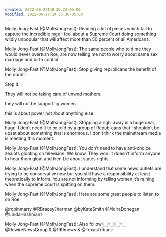 ```yaml
---
created: 2022-06-27T18:36:23-05:00
modified: 2022-06-27T18:36:30-05:00
---
```


Molly Jong-Fast (@MollyJongFast): Reading a lot of pieces which fail to capture the incredible rage I feel about a Supreme Court doing something wildly unpopular that will affect more than 50 percent of all Americans.

Molly Jong-Fast (@MollyJongFast): The same people who told me they would never overturn Roe, are now telling me not to worry about same sex marriage and birth control.

Molly Jong-Fast (@MollyJongFast): Stop giving republicans the benefit of the doubt. 

Stop it.

They will not be taking care of unwed mothers.

they will not be supporting women.

this is about power not about anything else.

Molly Jong-Fast (@MollyJongFast): Stripping a right away is a huge deal, huge. I don’t need it to be told by a group of Republicans that I shouldn’t be upset about something that is enormous. I don’t think the mainstream media is meeting this moment.

Molly Jong-Fast (@MollyJongFast): You don’t need to have anti-choice zealots gloating on television. We know. They won. It doesn’t inform anyone to hear them gloat and then Lie about states rights.

Molly Jong-Fast (@MollyJongFast): I understand that some news outlets are trying to be conservative now but you still have a responsibility at least theoretically to inform. You are not informing by telling women it’s raining when the supreme court is spitting on them.

Molly Jong-Fast (@MollyJongFast): Here are some great people to listen to on Roe 

@robinmarty 
@RBraceySherman 
@byKateSmith 
@MoiraDonegan 
@LindaHirshman1

Molly Jong-Fast (@MollyJongFast): Also follow👇🏻👇🏻👇🏻👇🏻 @RewireNewsGroup & @19thnews & @TexasTribune
